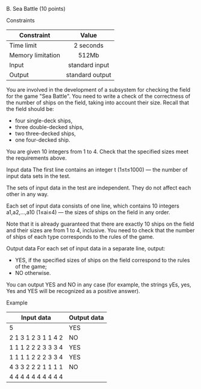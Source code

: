 B. Sea Battle (10 points)

Constraints

|  Constraint        |             Value             |
| ------------------ |:-----------------------------:|
|  Time limit        | 2 seconds                     |
|  Memory limitation | 512Mb                         | 
|  Input             | standard input                |   
|  Output            | standard output               |

You are involved in the development of a subsystem for checking the field for the game "Sea Battle". You need to write a check of the correctness of the number of ships on the field, taking into account their size. Recall that the field should be:

* four single-deck ships,
* three double-decked ships,
* two three-decked ships,
* one four-decked ship.

You are given 10 integers from 1 to 4. Check that the specified sizes meet the requirements above.

Input data
The first line contains an integer t (1≤t≤1000) — the number of input data sets in the test.

The sets of input data in the test are independent. They do not affect each other in any way.

Each set of input data consists of one line, which contains 10 integers a1,a2,...,a10 (1≤ai≤4) — the sizes of ships on the field in any order.

Note that it is already guaranteed that there are exactly 10 ships on the field and their sizes are from 1 to 4, inclusive. You need to check that the number of ships of each type corresponds to the rules of the game.


Output data
For each set of input data in a separate line, output:

* YES, if the specified sizes of ships on the field correspond to the rules of the game;
* NO otherwise. 

You can output YES and NO in any case (for example, the strings yEs, yes, Yes and YES will be recognized as a positive answer).

Example

|         Input data         |  Output data  |
| -------------------------- | ------------- |
| 5                          | YES           |
| 2 1 3 1 2 3 1 1 4 2        | NO            |
| 1 1 1 2 2 2 3 3 3 4        | YES           |
| 1 1 1 1 2 2 2 3 3 4        | YES           |
| 4 3 3 2 2 2 1 1 1 1        | NO            |
| 4 4 4 4 4 4 4 4 4 4        |               |
